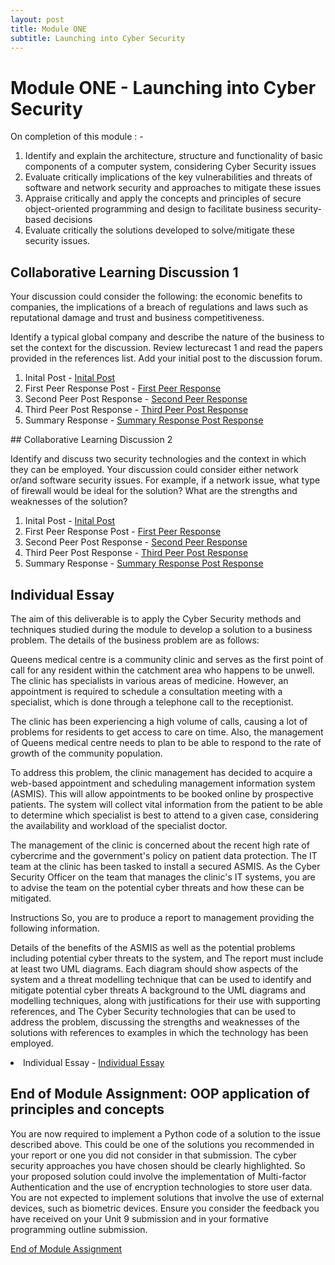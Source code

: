 ```yaml
---
layout: post
title: Module ONE
subtitle: Launching into Cyber Security
---
```



<h1>Module ONE - Launching into Cyber Security</h1>


On completion of this module : - 
<ol>
<li>Identify and explain the architecture, structure and functionality of basic components of a computer system, considering Cyber Security issues</li>
<li>Evaluate critically implications of the key vulnerabilities and threats of software and network security and approaches to mitigate these issues</li>
<li>Appraise critically and apply the concepts and principles of secure object-oriented programming and design to facilitate business security-based decisions</li>
<li>Evaluate critically the solutions developed to solve/mitigate these security issues.</li>
</ol>

## Collaborative Learning Discussion 1

Your discussion could consider the following: the economic benefits to companies, the implications of a breach of regulations and laws such as reputational damage and trust and business competitiveness.

Identify a typical global company and describe the nature of the business to set the context for the discussion. Review lecturecast 1 and read the papers provided in the references list. Add your initial post to the discussion forum.
<ol>
<li> Inital Post - <a href="https://github.com/DeepakSidhar/DeepakSidhar.github.io/blob/main/assets/ModuleOne/Deepaks_Inital_Post.pdf">Inital Post</a></li>
<li> First Peer Response Post - <a href="https://github.com/DeepakSidhar/DeepakSidhar.github.io/blob/main/assets/ModuleOne/Response_1_Collaborative_Learning_Discussion_1.pdf">First Peer Response</a></li>
<li> Second Peer Post Response - <a href="https://github.com/DeepakSidhar/DeepakSidhar.github.io/blob/main/assets/ModuleOne/Response_2_Collaborative_Learning_Discussion_1.pdf">Second Peer Response</a></li>
<li> Third Peer Post Response  - <a href="https://github.com/DeepakSidhar/DeepakSidhar.github.io/blob/main/assets/ModuleOne/Response_3_Collaborative_Learning_Discussion_1.pdf">Third Peer Post Response </a></li>
<li> Summary Response  - <a href="https://github.com/DeepakSidhar/DeepakSidhar.github.io/blob/main/assets/ModuleOne/Summary%20Post.pdf">Summary Response Post Response </a></li>
</ol>
## Collaborative Learning Discussion 2

Identify and discuss two security technologies and the context in which they can be employed. Your discussion could consider either network or/and software security issues. For example, if a network issue, what type of firewall would be ideal for the solution? What are the strengths and weaknesses of the solution?

<ol>
<li> Inital Post - <a href="https://github.com/DeepakSidhar/DeepakSidhar.github.io/blob/main/assets/ModuleOne/Inital%2BPost2.pdf">Inital Post</a></li>
<li> First Peer Response Post - <a href="https://github.com/DeepakSidhar/DeepakSidhar.github.io/blob/main/assets/ModuleOne/Response_1_Collaborative_Learning_Discussion_2.pdf">First Peer Response</a></li>
<li> Second Peer Post Response - <a href="https://github.com/DeepakSidhar/DeepakSidhar.github.io/blob/main/assets/ModuleOne/Response_2_Collaborative_Learning_Discussion_2.pdf">Second Peer Response</a></li>
<li> Third Peer Post Response  - <a href="https://github.com/DeepakSidhar/DeepakSidhar.github.io/blob/main/assets/ModuleOne/Response_3_Collaborative_Learning_Discussion_2.pdf">Third Peer Post Response </a></li>
<li> Summary Response  - <a href="https://github.com/DeepakSidhar/DeepakSidhar.github.io/blob/main/assets/ModuleOne/Summary%20Post2.pdf">Summary Response Post Response </a></li>
  
  
</ol>

## Individual Essay
The aim of this deliverable is to apply the Cyber Security methods and techniques studied during the module to develop a solution to a business problem. The details of the business problem are as follows:

Queens medical centre is a community clinic and serves as the first point of call for any resident within the catchment area who happens to be unwell. The clinic has specialists in various areas of medicine. However, an appointment is required to schedule a consultation meeting with a specialist, which is done through a telephone call to the receptionist.

The clinic has been experiencing a high volume of calls, causing a lot of problems for residents to get access to care on time. Also, the management of Queens medical centre needs to plan to be able to respond to the rate of growth of the community population.

To address this problem, the clinic management has decided to acquire a web-based appointment and scheduling management information system (ASMIS). This will allow appointments to be booked online by prospective patients. The system will collect vital information from the patient to be able to determine which specialist is best to attend to a given case, considering the availability and workload of the specialist doctor.

The management of the clinic is concerned about the recent high rate of cybercrime and the government's policy on patient data protection. The IT team at the clinic has been tasked to install a secured ASMIS. As the Cyber Security Officer on the team that manages the clinic's IT systems, you are to advise the team on the potential cyber threats and how these can be mitigated.

Instructions
So, you are to produce a report to management providing the following information.

Details of the benefits of the ASMIS as well as the potential problems including potential cyber threats to the system, and
The report must include at least two UML diagrams. Each diagram should show aspects of the system and a threat modelling technique that can be used to identify and mitigate potential cyber threats
A background to the UML diagrams and modelling techniques, along with justifications for their use with supporting references, and
The Cyber Security technologies that can be used to address the problem, discussing the strengths and weaknesses of the solutions with references to examples in which the technology has been employed. 


<li> Individual Essay - <a href="https://github.com/DeepakSidhar/DeepakSidhar.github.io/blob/main/assets/ModuleOne/Deepak's%20Individual%20Essay.pdf">Individual Essay</a></li>
  



## End of Module Assignment: OOP application of principles and concepts
You are now required to implement a Python code of a solution to the issue described above.  This could be one of the solutions you recommended in your report or one you did not consider in that submission. The cyber security approaches you have chosen should be clearly highlighted.  So your proposed solution could involve the implementation of Multi-factor Authentication and the use of encryption technologies to store user data. You are not expected to implement solutions that involve the use of external devices, such as biometric devices.  Ensure you consider the feedback you have received on your Unit 9 submission and in your formative programming outline submission.

[End of Module Assignment](https://github.com/DeepakSidhar/Module1/tree/master)



